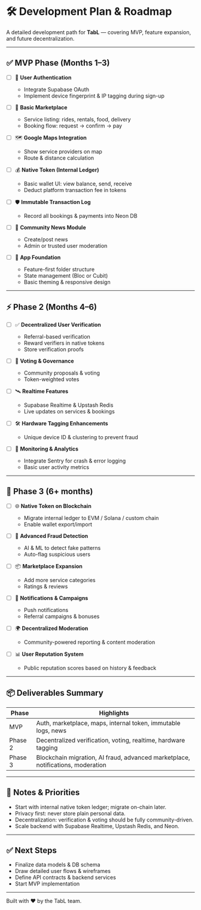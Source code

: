 # 🛠 Development Plan & Roadmap

A detailed development path for **TabL** — covering MVP, feature expansion, and future decentralization.

---

## ✅ MVP Phase (Months 1–3)

- [ ] 🔑 **User Authentication**  
  - Integrate Supabase OAuth
  - Implement device fingerprint & IP tagging during sign-up

- [ ] 🏪 **Basic Marketplace**  
  - Service listing: rides, rentals, food, delivery
  - Booking flow: request → confirm → pay

- [ ] 🗺 **Google Maps Integration**  
  - Show service providers on map
  - Route & distance calculation

- [ ] 💰 **Native Token (Internal Ledger)**  
  - Basic wallet UI: view balance, send, receive
  - Deduct platform transaction fee in tokens

- [ ] 🛡 **Immutable Transaction Log**  
  - Record all bookings & payments into Neon DB

- [ ] 📰 **Community News Module**  
  - Create/post news
  - Admin or trusted user moderation

- [ ] 📱 **App Foundation**  
  - Feature-first folder structure
  - State management (Bloc or Cubit)
  - Basic theming & responsive design

---

## ⚡ Phase 2 (Months 4–6)

- [ ] ✅ **Decentralized User Verification**  
  - Referral-based verification
  - Reward verifiers in native tokens
  - Store verification proofs

- [ ] 📢 **Voting & Governance**  
  - Community proposals & voting
  - Token-weighted votes

- [ ] 🛰 **Realtime Features**  
  - Supabase Realtime & Upstash Redis
  - Live updates on services & bookings

- [ ] 🛠 **Hardware Tagging Enhancements**  
  - Unique device ID & clustering to prevent fraud

- [ ] 🐛 **Monitoring & Analytics**  
  - Integrate Sentry for crash & error logging
  - Basic user activity metrics

---

## 🌱 Phase 3 (6+ months)

- [ ] 🌐 **Native Token on Blockchain**  
  - Migrate internal ledger to EVM / Solana / custom chain
  - Enable wallet export/import

- [ ] 🧠 **Advanced Fraud Detection**  
  - AI & ML to detect fake patterns
  - Auto-flag suspicious users

- [ ] 📦 **Marketplace Expansion**  
  - Add more service categories
  - Ratings & reviews

- [ ] 🔔 **Notifications & Campaigns**  
  - Push notifications
  - Referral campaigns & bonuses

- [ ] 🌍 **Decentralized Moderation**  
  - Community-powered reporting & content moderation

- [ ] 📊 **User Reputation System**  
  - Public reputation scores based on history & feedback

---

## 📦 Deliverables Summary

| Phase     | Highlights                                                    |
| --------- | ------------------------------------------------------------ |
| MVP       | Auth, marketplace, maps, internal token, immutable logs, news|
| Phase 2   | Decentralized verification, voting, realtime, hardware tagging|
| Phase 3   | Blockchain migration, AI fraud, advanced marketplace, notifications, moderation|

---

## 🧭 **Notes & Priorities**

- Start with internal native token ledger; migrate on-chain later.
- Privacy first: never store plain personal data.
- Decentralization: verification & voting should be fully community-driven.
- Scale backend with Supabase Realtime, Upstash Redis, and Neon.

---

## ✅ Next Steps

- Finalize data models & DB schema
- Draw detailed user flows & wireframes
- Define API contracts & backend services
- Start MVP implementation

---

Built with ❤️ by the TabL team.